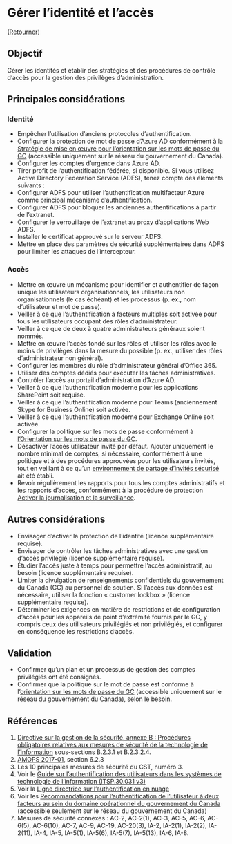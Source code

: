 # Gérer l’identité et l’accès

([Retourner](../README.md))

## Objectif

Gérer les identités et établir des stratégies et des procédures de contrôle d’accès pour la gestion des privilèges d’administration.

## Principales considérations

### Identité

* Empêcher l’utilisation d’anciens protocoles d’authentification.
* Configurer la protection de mot de passe d’Azure AD conformément à la [Stratégie de mise en œuvre pour l’orientation sur les mots de passe du GC](https://www.gcpedia.gc.ca/gcwiki/images/c/c0/Implementation_Strategy_for_GC_Password_Guidance.pdf) (accessible uniquement sur le réseau du gouvernement du Canada).
* Configurer les comptes d’urgence dans Azure AD.
* Tirer profit de l’authentification fédérée, si disponible.
Si vous utilisez Active Directory Federation Service (ADFS), tenez compte des éléments suivants :
* Configurer ADFS pour utiliser l’authentification multifacteur Azure comme principal mécanisme d’authentification.
* Configurer ADFS pour bloquer les anciennes authentifications à partir de l’extranet.
* Configurer le verrouillage de l’extranet au proxy d’applications Web ADFS.
* Installer le certificat approuvé sur le serveur ADFS.
* Mettre en place des paramètres de sécurité supplémentaires dans ADFS pour limiter les attaques de l’intercepteur.

### Accès

* Mettre en œuvre un mécanisme pour identifier et authentifier de façon unique les utilisateurs organisationnels, les utilisateurs non organisationnels (le cas échéant) et les processus (p. ex., nom d’utilisateur et mot de passe).
* Veiller à ce que l’authentification à facteurs multiples soit activée pour tous les utilisateurs occupant des rôles d’administrateur.
* Veiller à ce que de deux à quatre administrateurs généraux soient nommés.
* Mettre en œuvre l’accès fondé sur les rôles et utiliser les rôles avec le moins de privilèges dans la mesure du possible (p. ex., utiliser des rôles d’administrateur non général).
* Configurer les membres du rôle d’administrateur général d’Office 365.
* Utiliser des comptes dédiés pour exécuter les tâches administratives.
* Contrôler l’accès au portail d’administration d’Azure AD.
* Veiller à ce que l’authentification moderne pour les applications SharePoint soit requise.
* Veiller à ce que l’authentification moderne pour Teams (anciennement Skype for Business Online) soit activée.
* Veiller à ce que l’authentification moderne pour Exchange Online soit activée.
* Configurer la politique sur les mots de passe conformément à [l’Orientation sur les mots de passe du GC](https://www.canada.ca/fr/gouvernement/systeme/gouvernement-numerique/orientation-sur-mots-passe.html).
* Désactiver l’accès utilisateur invité par défaut. Ajouter uniquement le nombre minimal de comptes, si nécessaire, conformément à une politique et à des procédures approuvées pour les utilisateurs invités, tout en veillant à ce qu’un [environnement de partage d’invités sécurisé](https://docs.microsoft.com/fr-ca/microsoft-365/solutions/create-secure-guest-sharing-environment?view=o365-worldwide) ait été établi.
* Revoir régulièrement les rapports pour tous les comptes administratifs et les rapports d’accès, conformément à la procédure de protection [Activer la journalisation et la surveillance](https://canada-ca.github.io/cloud-guardrails-O365/FR/04_Enable-Logging-and-Monitoring.html).

## Autres considérations

* Envisager d’activer la protection de l’identité (licence supplémentaire requise).
* Envisager de contrôler les tâches administratives avec une gestion d’accès privilégié (licence supplémentaire requise).
* Étudier l’accès juste à temps pour permettre l’accès administratif, au besoin (licence supplémentaire requise).
* Limiter la divulgation de renseignements confidentiels du gouvernement du Canada (GC) au personnel de soutien. Si l’accès aux données est nécessaire, utiliser la fonction « customer lockbox » (licence supplémentaire requise).
* Déterminer les exigences en matière de restrictions et de configuration d’accès pour les appareils de point d’extrémité fournis par le GC, y compris ceux des utilisateurs privilégiés et non privilégiés, et configurer en conséquence les restrictions d’accès.

## Validation

* Confirmer qu’un plan et un processus de gestion des comptes privilégiés ont été consignés.
* Confirmer que la politique sur le mot de passe est conforme à l’[orientation sur les mots de passe du GC](https://www.canada.ca/fr/government/system/digital-government/password-guidance.html) (accessible uniquement sur le réseau du gouvernement du Canada), selon le besoin.

## Références

1. [Directive sur la gestion de la sécurité, annexe B : Procédures obligatoires relatives aux mesures de sécurité de la technologie de l’information](https://www.tbs-sct.canada.ca/pol/doc-fra.aspx?id=32611) sous-sections B.2.3.1 et B.2.3.2.4.
2. [AMOPS 2017-01](https://www.canada.ca/en/treasury-board-secretariat/services/access-information-privacy/security-identity-management/direction-secure-use-commercial-cloud-services-spin.html), section 6.2.3
3. Les 10 principales mesures de sécurité du CST, numéro 3.
4. Voir le [Guide sur l’authentification des utilisateurs dans les systèmes de technologie de l’information (ITSP.30.031 v3)](https://cyber.gc.ca/fr/orientation/guide-sur-lauthentification-des-utilisateurs-dans-les-systemes-de-technologie-de)
5. Voir la [Ligne directrice sur l’authentification en nuage](https://www.canada.ca/fr/gouvernement/systeme/gouvernement-numerique/innovations-gouvernementales-numeriques/services-informatique-nuage/ligne-directrice-authentification-nuage.html)
6. Voir les [Recommandations pour l’authentification de l’utilisateur à deux facteurs au sein du domaine opérationnel du gouvernement du Canada](https://intranet.canada.ca/wg-tg/rtua-rafu-fra.asp) (accessible seulement sur le réseau du gouvernement du Canada)
7. Mesures de sécurité connexes : AC-2, AC-2(1), AC-3, AC-5, AC-6, AC-6(5), AC-6(10), AC-7, AC-9, AC-19, AC-20(3), IA-2, IA-2(1), IA-2(2), IA-2(11), IA-4, IA-5, IA-5(1), IA-5(6), IA-5(7), IA-5(13), IA-6, IA-8.

